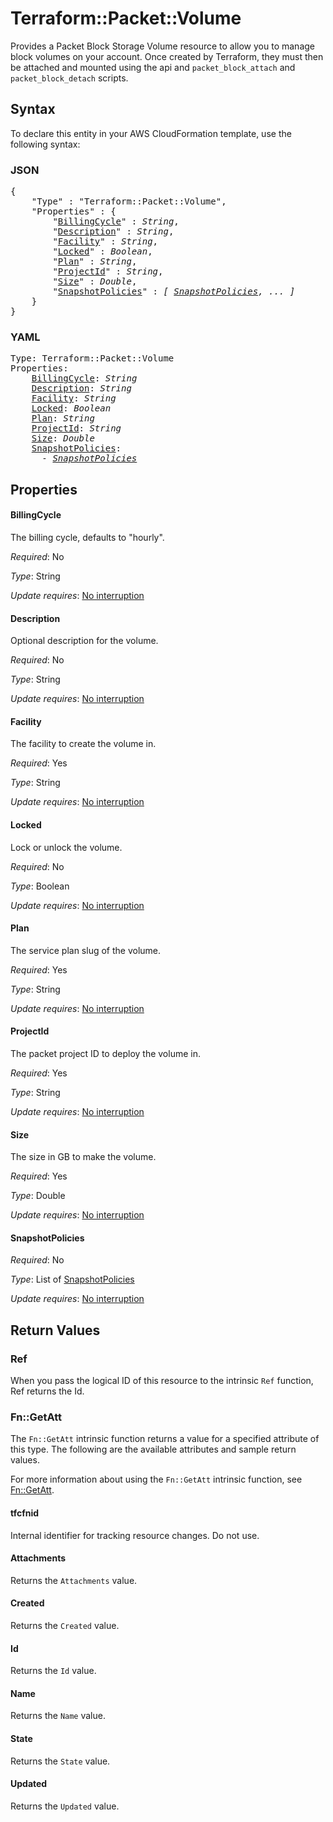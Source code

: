 # Terraform::Packet::Volume

Provides a Packet Block Storage Volume resource to allow you to
manage block volumes on your account.
Once created by Terraform, they must then be attached and mounted
using the api and `packet_block_attach` and `packet_block_detach`
scripts.

## Syntax

To declare this entity in your AWS CloudFormation template, use the following syntax:

### JSON

<pre>
{
    "Type" : "Terraform::Packet::Volume",
    "Properties" : {
        "<a href="#billingcycle" title="BillingCycle">BillingCycle</a>" : <i>String</i>,
        "<a href="#description" title="Description">Description</a>" : <i>String</i>,
        "<a href="#facility" title="Facility">Facility</a>" : <i>String</i>,
        "<a href="#locked" title="Locked">Locked</a>" : <i>Boolean</i>,
        "<a href="#plan" title="Plan">Plan</a>" : <i>String</i>,
        "<a href="#projectid" title="ProjectId">ProjectId</a>" : <i>String</i>,
        "<a href="#size" title="Size">Size</a>" : <i>Double</i>,
        "<a href="#snapshotpolicies" title="SnapshotPolicies">SnapshotPolicies</a>" : <i>[ <a href="snapshotpolicies.md">SnapshotPolicies</a>, ... ]</i>
    }
}
</pre>

### YAML

<pre>
Type: Terraform::Packet::Volume
Properties:
    <a href="#billingcycle" title="BillingCycle">BillingCycle</a>: <i>String</i>
    <a href="#description" title="Description">Description</a>: <i>String</i>
    <a href="#facility" title="Facility">Facility</a>: <i>String</i>
    <a href="#locked" title="Locked">Locked</a>: <i>Boolean</i>
    <a href="#plan" title="Plan">Plan</a>: <i>String</i>
    <a href="#projectid" title="ProjectId">ProjectId</a>: <i>String</i>
    <a href="#size" title="Size">Size</a>: <i>Double</i>
    <a href="#snapshotpolicies" title="SnapshotPolicies">SnapshotPolicies</a>: <i>
      - <a href="snapshotpolicies.md">SnapshotPolicies</a></i>
</pre>

## Properties

#### BillingCycle

The billing cycle, defaults to "hourly".

_Required_: No

_Type_: String

_Update requires_: [No interruption](https://docs.aws.amazon.com/AWSCloudFormation/latest/UserGuide/using-cfn-updating-stacks-update-behaviors.html#update-no-interrupt)

#### Description

Optional description for the volume.

_Required_: No

_Type_: String

_Update requires_: [No interruption](https://docs.aws.amazon.com/AWSCloudFormation/latest/UserGuide/using-cfn-updating-stacks-update-behaviors.html#update-no-interrupt)

#### Facility

The facility to create the volume in.

_Required_: Yes

_Type_: String

_Update requires_: [No interruption](https://docs.aws.amazon.com/AWSCloudFormation/latest/UserGuide/using-cfn-updating-stacks-update-behaviors.html#update-no-interrupt)

#### Locked

Lock or unlock the volume.

_Required_: No

_Type_: Boolean

_Update requires_: [No interruption](https://docs.aws.amazon.com/AWSCloudFormation/latest/UserGuide/using-cfn-updating-stacks-update-behaviors.html#update-no-interrupt)

#### Plan

The service plan slug of the volume.

_Required_: Yes

_Type_: String

_Update requires_: [No interruption](https://docs.aws.amazon.com/AWSCloudFormation/latest/UserGuide/using-cfn-updating-stacks-update-behaviors.html#update-no-interrupt)

#### ProjectId

The packet project ID to deploy the volume in.

_Required_: Yes

_Type_: String

_Update requires_: [No interruption](https://docs.aws.amazon.com/AWSCloudFormation/latest/UserGuide/using-cfn-updating-stacks-update-behaviors.html#update-no-interrupt)

#### Size

The size in GB to make the volume.

_Required_: Yes

_Type_: Double

_Update requires_: [No interruption](https://docs.aws.amazon.com/AWSCloudFormation/latest/UserGuide/using-cfn-updating-stacks-update-behaviors.html#update-no-interrupt)

#### SnapshotPolicies

_Required_: No

_Type_: List of <a href="snapshotpolicies.md">SnapshotPolicies</a>

_Update requires_: [No interruption](https://docs.aws.amazon.com/AWSCloudFormation/latest/UserGuide/using-cfn-updating-stacks-update-behaviors.html#update-no-interrupt)

## Return Values

### Ref

When you pass the logical ID of this resource to the intrinsic `Ref` function, Ref returns the Id.

### Fn::GetAtt

The `Fn::GetAtt` intrinsic function returns a value for a specified attribute of this type. The following are the available attributes and sample return values.

For more information about using the `Fn::GetAtt` intrinsic function, see [Fn::GetAtt](https://docs.aws.amazon.com/AWSCloudFormation/latest/UserGuide/intrinsic-function-reference-getatt.html).

#### tfcfnid

Internal identifier for tracking resource changes. Do not use.

#### Attachments

Returns the <code>Attachments</code> value.

#### Created

Returns the <code>Created</code> value.

#### Id

Returns the <code>Id</code> value.

#### Name

Returns the <code>Name</code> value.

#### State

Returns the <code>State</code> value.

#### Updated

Returns the <code>Updated</code> value.

